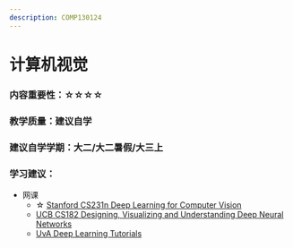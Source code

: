 ```yaml
---
description: COMP130124
---
```


# 计算机视觉

### 内容重要性：☆☆☆☆

### 教学质量：建议自学

### 建议自学学期：大二/大二暑假/大三上

### 学习建议：

* 网课
  * ☆ [Stanford CS231n Deep Learning for Computer Vision](https://csdiy.wiki/%E6%B7%B1%E5%BA%A6%E5%AD%A6%E4%B9%A0/CS231/)
  * [UCB CS182 Designing, Visualizing and Understanding Deep Neural Networks](https://www.bilibili.com/video/BV1PK4y1U751/?vd\_source=e5a2e11b469274b8b7536bffa8a0bfba)
  * [UvA Deep Learning Tutorials](https://uvadlc-notebooks.readthedocs.io/en/latest/index.html)

